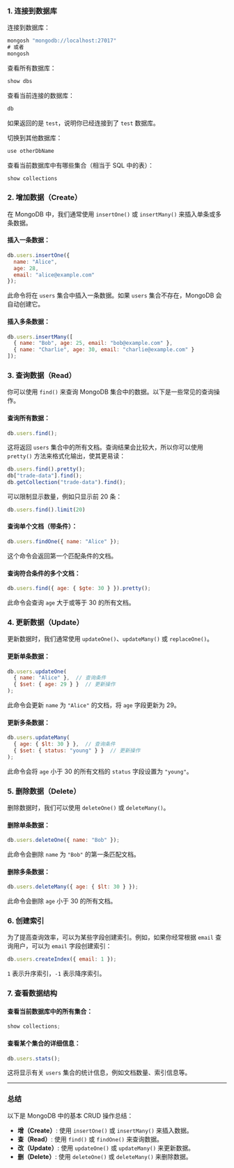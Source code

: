 ### 1. 连接到数据库
连接到数据库：
```js
mongosh "mongodb://localhost:27017"
# 或者
mongosh
```
查看所有数据库：
```js
show dbs
```
查看当前连接的数据库：
```js
db
```
如果返回的是 `test`，说明你已经连接到了 `test` 数据库。

切换到其他数据库：

```js
use otherDbName
```
查看当前数据库中有哪些集合（相当于 SQL 中的表）：
```js
show collections
```

### 2. 增加数据（Create）

在 MongoDB 中，我们通常使用 `insertOne()` 或 `insertMany()` 来插入单条或多条数据。

#### 插入一条数据：
```js
db.users.insertOne({
  name: "Alice",
  age: 28,
  email: "alice@example.com"
});
```
此命令将在 `users` 集合中插入一条数据。如果 `users` 集合不存在，MongoDB 会自动创建它。

#### 插入多条数据：
```js
db.users.insertMany([
  { name: "Bob", age: 25, email: "bob@example.com" },
  { name: "Charlie", age: 30, email: "charlie@example.com" }
]);
```

### 3. 查询数据（Read）

你可以使用 `find()` 来查询 MongoDB 集合中的数据。以下是一些常见的查询操作。

#### 查询所有数据：
```js
db.users.find();
```
这将返回 `users` 集合中的所有文档。查询结果会比较大，所以你可以使用 `pretty()` 方法来格式化输出，使其更易读：
```js
db.users.find().pretty();
db["trade-data"].find();
db.getCollection("trade-data").find();
```
可以限制显示数量，例如只显示前 20 条：
```js
db.users.find().limit(20)
```

#### 查询单个文档（带条件）：
```js
db.users.findOne({ name: "Alice" });
```
这个命令会返回第一个匹配条件的文档。

#### 查询符合条件的多个文档：
```js
db.users.find({ age: { $gte: 30 } }).pretty();
```
此命令会查询 `age` 大于或等于 30 的所有文档。

### 4. 更新数据（Update）

更新数据时，我们通常使用 `updateOne()`、`updateMany()` 或 `replaceOne()`。

#### 更新单条数据：
```js
db.users.updateOne(
  { name: "Alice" },  // 查询条件
  { $set: { age: 29 } }  // 更新操作
);
```
此命令会更新 `name` 为 `"Alice"` 的文档，将 `age` 字段更新为 29。

#### 更新多条数据：
```js
db.users.updateMany(
  { age: { $lt: 30 } },  // 查询条件
  { $set: { status: "young" } }  // 更新操作
);
```
此命令会将 `age` 小于 30 的所有文档的 `status` 字段设置为 `"young"`。

### 5. 删除数据（Delete）

删除数据时，我们可以使用 `deleteOne()` 或 `deleteMany()`。

#### 删除单条数据：
```js
db.users.deleteOne({ name: "Bob" });
```
此命令会删除 `name` 为 `"Bob"` 的第一条匹配文档。

#### 删除多条数据：
```js
db.users.deleteMany({ age: { $lt: 30 } });
```
此命令会删除 `age` 小于 30 的所有文档。

### 6. 创建索引

为了提高查询效率，可以为某些字段创建索引。例如，如果你经常根据 `email` 查询用户，可以为 `email` 字段创建索引：

```js
db.users.createIndex({ email: 1 });
```
`1` 表示升序索引，`-1` 表示降序索引。

### 7. 查看数据结构

#### 查看当前数据库中的所有集合：
```js
show collections;
```

#### 查看某个集合的详细信息：
```js
db.users.stats();
```
这将显示有关 `users` 集合的统计信息，例如文档数量、索引信息等。

---

### 总结

以下是 MongoDB 中的基本 CRUD 操作总结：

- **增（Create）**: 使用 `insertOne()` 或 `insertMany()` 来插入数据。
- **查（Read）**: 使用 `find()` 或 `findOne()` 来查询数据。
- **改（Update）**: 使用 `updateOne()` 或 `updateMany()` 来更新数据。
- **删（Delete）**: 使用 `deleteOne()` 或 `deleteMany()` 来删除数据。